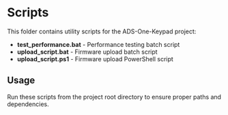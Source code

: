# Scripts

This folder contains utility scripts for the ADS-One-Keypad project:

- **test_performance.bat** - Performance testing batch script
- **upload_script.bat** - Firmware upload batch script  
- **upload_script.ps1** - Firmware upload PowerShell script

## Usage

Run these scripts from the project root directory to ensure proper paths and dependencies.
